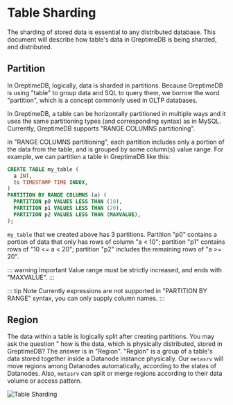 # Table Sharding

The sharding of stored data is essential to any distributed database. This document will describe how table's data in GreptimeDB is being sharded, and distributed.

## Partition

In GreptimeDB, logically, data is sharded in partitions. Because GreptimeDB is using "table" to
group data and SQL to query them, we borrow the word "partition", which is a concept commonly used
in OLTP databases.

In GreptimeDB, a table can be horizontally partitioned in multiple ways and it uses the same
partitioning types (and corresponding syntax) as in MySQL. Currently, GreptimeDB supports "RANGE COLUMNS partitioning".

In "RANGE COLUMNS partitioning", each partition includes only a portion of the data from the table, and is
grouped by some column(s) value range. For example, we can partition a table in GreptimeDB like
this:

```sql
CREATE TABLE my_table (
  a INT,
  ts TIMESTAMP TIME INDEX,
)
PARTITION BY RANGE COLUMNS (a) (
  PARTITION p0 VALUES LESS THAN (10),
  PARTITION p1 VALUES LESS THAN (20),
  PARTITION p2 VALUES LESS THAN (MAXVALUE),
);
```

`my_table` that we created above has 3 partitions. Partition "p0" contains a portion of data that
only has rows of column "a < 10"; partition "p1" contains rows of "10 <= a < 20"; partition "p2"
includes the remaining rows of "a >= 20".

::: warning Important
Value range must be strictly increased, and ends with "MAXVALUE".
:::

::: tip Note
Currently expressions are not supported in "PARTITION BY RANGE" syntax, you can only supply column names.
:::

## Region

The data within a table is logically split after creating partitions. You may ask the question "
how is the data, which is physically distributed, stored in GreptimeDB? The answer is in "Region".
"Region" is a group of a table's data stored together inside a Datanode instance physically. Our
`metasrv` will move regions among Datanodes automatically, according to the states of Datanodes.
Also, `metasrv` can split or merge regions according to their data volume or access pattern.

![Table Sharding](/table-sharding.png)
